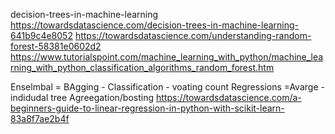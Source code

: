 decision-trees-in-machine-learning
https://towardsdatascience.com/decision-trees-in-machine-learning-641b9c4e8052
https://towardsdatascience.com/understanding-random-forest-58381e0602d2
https://www.tutorialspoint.com/machine_learning_with_python/machine_learning_with_python_classification_algorithms_random_forest.htm

Enselmbal =
BAgging -
Classification - voating count 
Regressions =Avarge - indidudal tree
Agreegation/bosting
https://towardsdatascience.com/a-beginners-guide-to-linear-regression-in-python-with-scikit-learn-83a8f7ae2b4f
